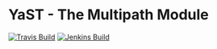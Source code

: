 # YaST - The Multipath Module #

[![Travis Build](https://travis-ci.org/yast/yast-multipath.svg?branch=master)](https://travis-ci.org/yast/yast-multipath)
[![Jenkins Build](http://img.shields.io/jenkins/s/https/ci.opensuse.org/yast-multipath-master.svg)](https://ci.opensuse.org/view/Yast/job/yast-multipath-master/)

